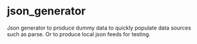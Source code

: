 # json_generator
Json generator to produce dummy data to quickly populate data sources such as parse. Or to produce local json feeds for testing.
